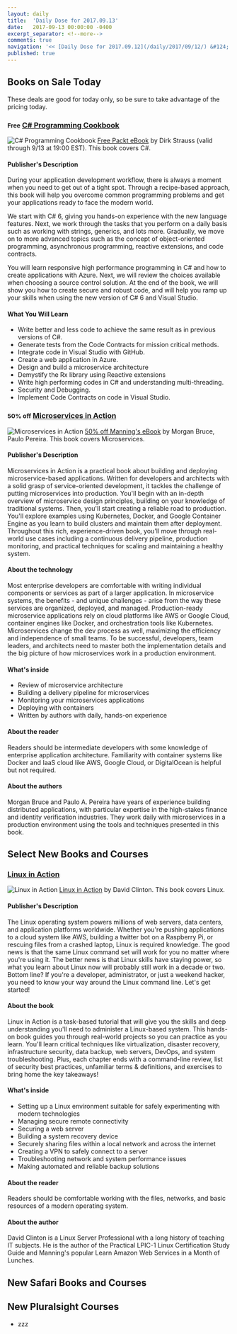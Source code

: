 ```yaml
---
layout: daily
title:  'Daily Dose for 2017.09.13'
date:   2017-09-13 00:00:00 -0400
excerpt_separator: <!--more-->
comments: true
navigation: '<< [Daily Dose for 2017.09.12](/daily/2017/09/12/) &#124; [Sep 2017](/daily/2017/09/) &#124; [2017](/daily/2017/) &#124; [Daily Dose for 2017.09.14](/daily/2017/09/14/) >>'
published: true
---
```

## Books on Sale Today ##
These deals are good for today only, so be sure to take advantage of the pricing today.

### <small>Free</small> [C# Programming Cookbook](https://www.packtpub.com/packt/offers/free-learning)
![C# Programming Cookbook](/assets/img/learning/packt/csharp-programming-cookbook.png)
[Free Packt eBook](https://www.packtpub.com/packt/offers/free-learning) by Dirk Strauss (valid through 9/13 at 19:00 EST). This book covers C#.
#### Publisher's Description
During your application development workflow, there is always a moment when you need to get out of a tight spot. Through a recipe-based approach, this book will help you overcome common programming problems and get your applications ready to face the modern world.

We start with C# 6, giving you hands-on experience with the new language features. Next, we work through the tasks that you perform on a daily basis such as working with strings, generics, and lots more. Gradually, we move on to more advanced topics such as the concept of object-oriented programming, asynchronous programming, reactive extensions, and code contracts.

You will learn responsive high performance programming in C# and how to create applications with Azure. Next, we will review the choices available when choosing a source control solution. At the end of the book, we will show you how to create secure and robust code, and will help you ramp up your skills when using the new version of C# 6 and Visual Studio.

#### What You Will Learn

* Write better and less code to achieve the same result as in previous versions of C#.
* Generate tests from the Code Contracts for mission critical methods.
* Integrate code in Visual Studio with GitHub.
* Create a web application in Azure.
* Design and build a microservice architecture
* Demystify the Rx library using Reactive extensions
* Write high performing codes in C# and understanding multi-threading.
* Security and Debugging.
* Implement Code Contracts on code in Visual Studio.

### <small>50% off</small> [Microservices in Action](https://www.manning.com/dotd)
![Microservices in Action](/assets/img/learning/manning/microservices-in-action-meap.png)
[50% off Manning's eBook](https://www.manning.com/dotd) by Morgan Bruce, Paulo Pereira. This book covers Microservices.
#### Publisher's Description
Microservices in Action is a practical book about building and deploying microservice-based applications. Written for developers and architects with a solid grasp of service-oriented development, it tackles the challenge of putting microservices into production. You'll begin with an in-depth overview of microservice design principles, building on your knowledge of traditional systems. Then, you'll start creating a reliable road to production. You'll explore examples using Kubernetes, Docker, and Google Container Engine as you learn to build clusters and maintain them after deployment. Throughout this rich, experience-driven book, you'll move through real-world use cases including a continuous delivery pipeline, production monitoring, and practical techniques for scaling and maintaining a healthy system.

#### About the technology
Most enterprise developers are comfortable with writing individual components or services as part of a larger application. In microservice systems, the benefits - and unique challenges - arise from the way these services are organized, deployed, and managed. Production-ready microservice applications rely on cloud platforms like AWS or Google Cloud, container engines like Docker, and orchestration tools like Kubernetes. Microservices change the dev process as well, maximizing the efficiency and independence of small teams. To be successful, developers, team leaders, and architects need to master both the implementation details and the big picture of how microservices work in a production environment.

#### What's inside
* Review of microservice architecture
* Building a delivery pipeline for microservices
* Monitoring your microservices applications
* Deploying with containers
* Written by authors with daily, hands-on experience

#### About the reader
Readers should be intermediate developers with some knowledge of enterprise application architecture. Familiarity with container systems like Docker and IaaS cloud like AWS, Google Cloud, or DigitalOcean is helpful but not required.

#### About the authors
Morgan Bruce and Paulo A. Pereira have years of experience building distributed applications, with particular expertise in the high-stakes finance and identity verification industries. They work daily with microservices in a production environment using the tools and techniques presented in this book.

## Select New Books and Courses ##
### [Linux in Action](https://www.manning.com/books/linux-in-action)
![Linux in Action](/assets/img/learning/manning/linux-in-action-meap.png)
[Linux in Action](https://www.manning.com/books/linux-in-action) by David Clinton. This book covers Linux.
#### Publisher's Description
The Linux operating system powers millions of web servers, data centers, and application platforms worldwide. Whether you're pushing applications to a cloud system like AWS, building a twitter bot on a Raspberry Pi, or rescuing files from a crashed laptop, Linux is required knowledge. The good news is that the same Linux command set will work for you no matter where you're using it. The better news is that Linux skills have staying power, so what you learn about Linux now will probably still work in a decade or two. Bottom line? If you're a developer, administrator, or just a weekend hacker, you need to know your way around the Linux command line. Let's get started!

#### About the book
Linux in Action is a task-based tutorial that will give you the skills and deep understanding you'll need to administer a Linux-based system. This hands-on book guides you through real-world projects so you can practice as you learn. You'll learn critical techniques like virtualization, disaster recovery, infrastructure security, data backup, web servers, DevOps, and system troubleshooting. Plus, each chapter ends with a command-line review, list of security best practices, unfamiliar terms & definitions, and exercises to bring home the key takeaways!

#### What's inside
* Setting up a Linux environment suitable for safely experimenting with modern technologies
* Managing secure remote connectivity
* Securing a web server
* Building a system recovery device
* Securely sharing files within a local network and across the internet
* Creating a VPN to safely connect to a server
* Troubleshooting network and system performance issues
* Making automated and reliable backup solutions

#### About the reader
Readers should be comfortable working with the files, networks, and basic resources of a modern operating system.

#### About the author
David Clinton is a Linux Server Professional with a long history of teaching IT subjects. He is the author of the Practical LPIC-1 Linux Certification Study Guide and Manning's popular Learn Amazon Web Services in a Month of Lunches.

## New Safari Books and Courses ## 

## New Pluralsight Courses ## 
* zzz
